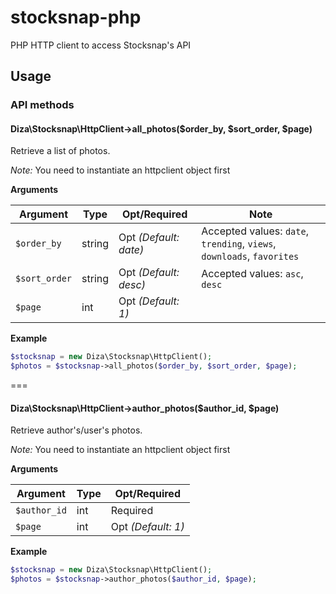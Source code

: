 # stocksnap-php
PHP HTTP client to access Stocksnap's API

## Usage

### API methods

#### Diza\Stocksnap\HttpClient->all_photos($order_by, $sort_order, $page)
Retrieve a list of photos.

*Note:* You need to instantiate an httpclient object first

**Arguments**

  Argument     | Type | Opt/Required | Note  |
---------------|------|--------------|-------|
`$order_by`    | string  | Opt *(Default: date)* | Accepted values: `date`, `trending`, `views`, `downloads`, `favorites`
`$sort_order`  | string  | Opt *(Default: desc)*    | Accepted values: `asc`, `desc`
`$page`    | int  | Opt *(Default: 1)*

**Example**

```php
$stocksnap = new Diza\Stocksnap\HttpClient();
$photos = $stocksnap->all_photos($order_by, $sort_order, $page);
```

===

#### Diza\Stocksnap\HttpClient->author_photos($author_id, $page)
Retrieve author's/user's photos.

*Note:* You need to instantiate an httpclient object first

**Arguments**

  Argument     | Type | Opt/Required
---------------|------|--------------
`$author_id`    | int  | Required
`$page`    | int  | Opt *(Default: 1)*

**Example**

```php
$stocksnap = new Diza\Stocksnap\HttpClient();
$photos = $stocksnap->author_photos($author_id, $page);
```
